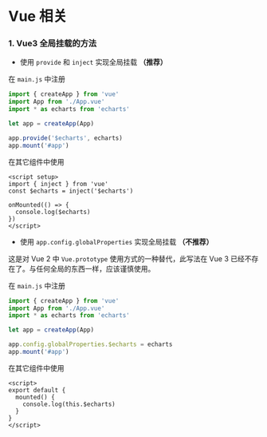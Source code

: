 # Vue 相关

### 1. Vue3 全局挂载的方法

- 使用 `provide` 和 `inject` 实现全局挂载 **（推荐）**

在 `main.js` 中注册

```js
import { createApp } from 'vue'
import App from './App.vue'
import * as echarts from 'echarts'

let app = createApp(App)

app.provide('$echarts', echarts)
app.mount('#app')
```

在其它组件中使用

```vue
<script setup>
import { inject } from 'vue'
const $echarts = inject('$echarts')

onMounted(() => {
  console.log($echarts)
})
</script>
```

- 使用 `app.config.globalProperties` 实现全局挂载 **（不推荐）**

这是对 Vue 2 中 `Vue.prototype` 使用方式的一种替代，此写法在 Vue 3 已经不存在了。与任何全局的东西一样，应该谨慎使用。

在 `main.js` 中注册

```js
import { createApp } from 'vue'
import App from './App.vue'
import * as echarts from 'echarts'

let app = createApp(App)

app.config.globalProperties.$echarts = echarts
app.mount('#app')
```

在其它组件中使用

```vue
<script>
export default {
  mounted() {
    console.log(this.$echarts)
  }
}
</script>
```
